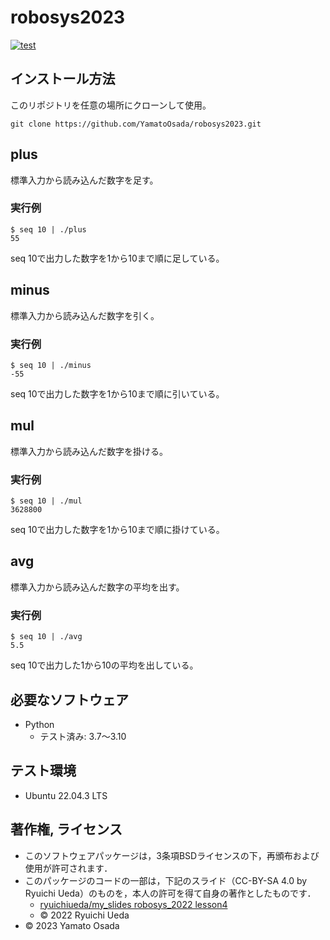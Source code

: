 # robosys2023
[![test](https://github.com/YamatoOsada/robosys2023/actions/workflows/test.yml/badge.svg)](https://github.com/YamatoOsada/robosys2023/actions/workflows/test.yml)

## インストール方法 
このリポジトリを任意の場所にクローンして使用。
```
git clone https://github.com/YamatoOsada/robosys2023.git
```

## plus
標準入力から読み込んだ数字を足す。
### 実行例
```
$ seq 10 | ./plus
55
```
seq 10で出力した数字を1から10まで順に足している。

## minus
標準入力から読み込んだ数字を引く。
### 実行例
```
$ seq 10 | ./minus
-55
```
seq 10で出力した数字を1から10まで順に引いている。

## mul
標準入力から読み込んだ数字を掛ける。
### 実行例
```
$ seq 10 | ./mul
3628800
```
seq 10で出力した数字を1から10まで順に掛けている。

## avg
標準入力から読み込んだ数字の平均を出す。
### 実行例
```
$ seq 10 | ./avg
5.5
```
seq 10で出力した1から10の平均を出している。 

## 必要なソフトウェア
* Python
  * テスト済み: 3.7〜3.10

## テスト環境
* Ubuntu 22.04.3 LTS

## 著作権, ライセンス
* このソフトウェアパッケージは，3条項BSDライセンスの下，再頒布および使用が許可されます．
* このパッケージのコードの一部は，下記のスライド（CC-BY-SA 4.0 by Ryuichi Ueda）のものを，本人の許可を得て自身の著作としたものです．
     * [ryuichiueda/my_slides robosys_2022 lesson4](https://github.com/ryuichiueda/my_slides/blob/master/robosys_2022/lesson4.md)
     * © 2022 Ryuichi Ueda
* © 2023 Yamato Osada
